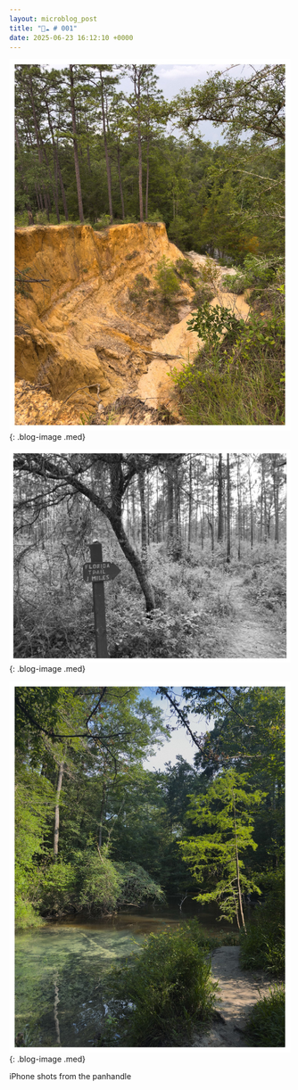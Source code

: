 ```yaml
---
layout: microblog_post
title: "🔵☁️ # 001"
date: 2025-06-23 16:12:10 +0000
---
```


![iphone-shots-from-the-panhandl](/assets/images/microblog/iphone-shots-from-the-panhandl-0.jpg){: .blog-image .med}

![iphone-shots-from-the-panhandl](/assets/images/microblog/iphone-shots-from-the-panhandl-1.jpg){: .blog-image .med}

![iphone-shots-from-the-panhandl](/assets/images/microblog/iphone-shots-from-the-panhandl-2.jpg){: .blog-image .med}

iPhone shots from the panhandle
